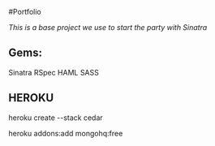 #Portfolio

*This is a base project we use to start the party with Sinatra*

Gems:
-----

Sinatra
RSpec
HAML
SASS


HEROKU
-------
 heroku create --stack cedar

 heroku addons:add mongohq:free

